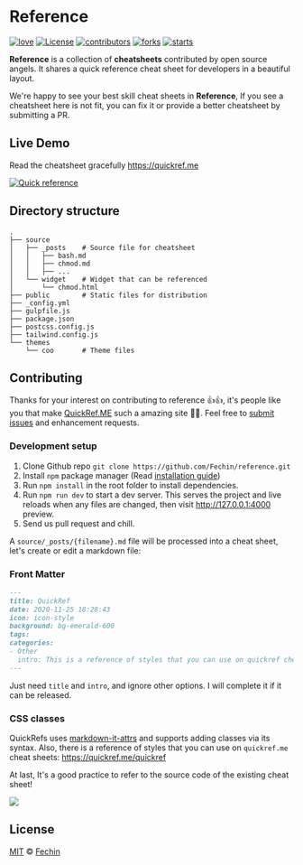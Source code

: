 # Reference

[![love](https://badgen.net/badge/make%20with/love/pink)](#)
[![License](https://badgen.net/badge/license/MIT/blue)](https://github.com/Fechin/reference/blob/main/LICENSE)
[![contributors](https://badgen.net/github/contributors/Fechin/reference)](https://github.com/Fechin/reference/graphs/contributors)
[![forks](https://badgen.net/github/forks/Fechin/reference)](https://github.com/Fechin/reference/network/members)
[![starts](https://badgen.net/github/stars/Fechin/reference)](#)



**Reference** is a collection of **cheatsheets** contributed by open source angels. It shares a quick reference cheat sheet for developers in a beautiful layout.

We're happy to see your best skill cheat sheets in **Reference**, If you see a cheatsheet here is not fit, you can fix it or provide a better cheatsheet by submitting a PR.


## Live Demo
Read the cheatsheet gracefully https://quickref.me

[![Quick reference](https://quickref.me/assets/image/preview.png)](https://quickref.me/)



## Directory structure
```
.
├── source
│   ├── _posts    # Source file for cheatsheet
│   │   ├── bash.md
│   │   ├── chmod.md
│   │   ├── ...
│   └── widget    # Widget that can be referenced
│       └── chmod.html
├── public        # Static files for distribution
├── _config.yml
├── gulpfile.js
├── package.json
├── postcss.config.js
├── tailwind.config.js
└── themes
    └── coo       # Theme files
```

## Contributing

Thanks for your interest on contributing to reference 👍👍, it's people like you that make [QuickRef.ME](https://quickref.me) such a amazing site 🎉🎉. Feel free to [submit issues](https://github.com/Fechin/reference/issues/new?assignee=Fechin) and enhancement requests.


### Development setup

1. Clone Github repo `git clone https://github.com/Fechin/reference.git`
2. Install `npm` package manager (Read [installation guide](https://docs.npmjs.com/downloading-and-installing-node-js-and-npm))
3. Run `npm install` in the root folder to install dependencies.
4. Run `npm run dev` to start a dev server. This serves the project and live reloads when any files are changed, then visit http://127.0.0.1:4000 preview.
5. Send us pull request and chill.

A `source/_posts/{filename}.md` file will be processed into a cheat sheet, let's create or edit a markdown file:

### Front Matter
```markdown
---
title: QuickRef
date: 2020-11-25 18:28:43
icon: icon-style
background: bg-emerald-600
tags:
categories:
- Other
  intro: This is a reference of styles that you can use on quickref cheatsheets!
---
```
Just need `title` and `intro`, and ignore other options. I will complete it if it can be released.

### CSS classes
QuickRefs uses [markdown-it-attrs](https://github.com/arve0/markdown-it-attrs) and supports adding classes via its syntax. Also, there is a reference of styles that you can use on `quickref.me` cheat sheets:  https://quickref.me/quickref


At last, It's a good practice to refer to the source code of the existing cheat sheet!

<a href="https://github.com/Fechin/reference/graphs/contributors">
  <img src="https://contrib.rocks/image?repo=Fechin/reference" />
</a>



## License
[MIT](https://github.com/Fechin/reference/blob/main/LICENSE) © [Fechin](https://github.com/Fechin)

